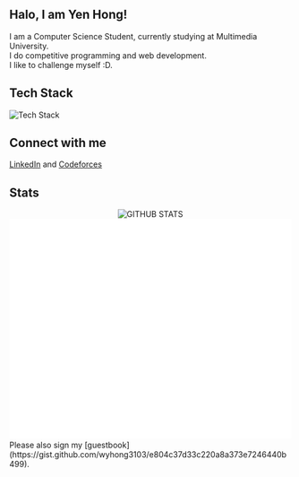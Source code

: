 ## Halo, I am Yen Hong!

I am a Computer Science Student, currently studying at Multimedia University.  <br>
I do competitive programming and web development. <br>
I like to challenge myself :D. <br>

## Tech Stack

![Tech Stack](https://skillicons.dev/icons?i=cpp,py,js,html,css,react,redux,nodejs,firebase,java,git,vim)

## Connect with me

[LinkedIn](https://www.linkedin.com/in/wong-yen-hong/) and [Codeforces](https://codeforces.com/profile/wyhong3103)

## Stats
<div align="center">
  <img src="https://github-readme-stats.vercel.app/api?username=wyhong3103&show_icons=true&theme=transparent&rank_icon=github" alt="GITHUB STATS">
</div>

<div align="center">
  
  <img src="https://raw.githubusercontent.com/wyhong3103/cf-stats/main/output/light_card.svg#gh-dark-mode-only" alt="CF STATS">
</div>
Please also sign my [guestbook](https://gist.github.com/wyhong3103/e804c37d33c220a8a373e7246440b499).
